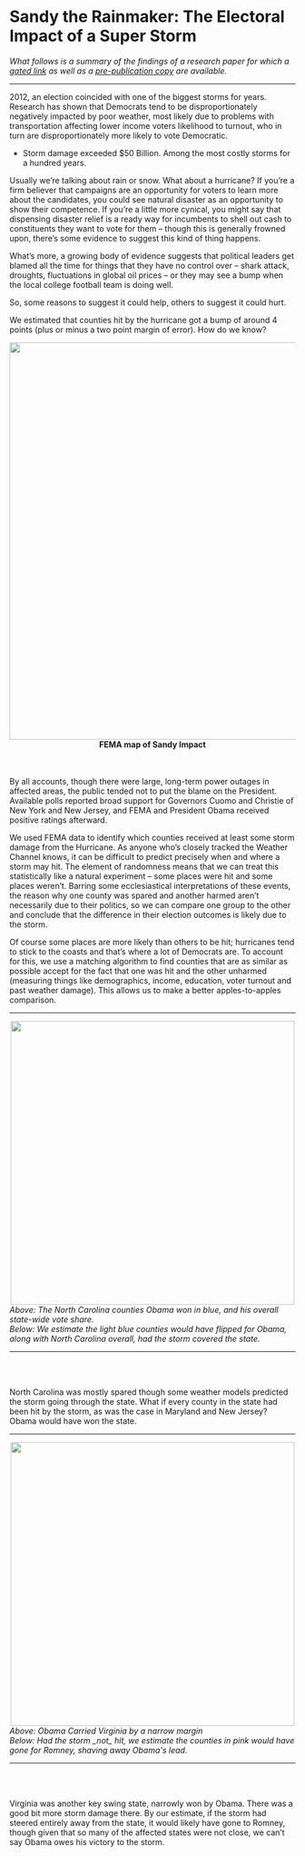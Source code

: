 
# Sandy the Rainmaker: The Electoral Impact of a Super Storm

<i>What follows is a summary of the findings of a research paper for which a [gated link](https://www.cambridge.org/core/journals/ps-political-science-and-politics/article/sandy-the-rainmaker-the-electoral-impact-of-a-super-storm/C2BF9E0BD3D0787193E1EEBD2A5DBA6F) as well as a [pre-publication copy](https://github.com/dcldmartin/HurricaneSandy/blob/test/Velez%20and%20Martin_2013.pdf) are available.</i>

---

2012, an election coincided with one of the biggest storms for years. Research has shown that Democrats tend to be disproportionately negatively impacted by poor weather, most likely due to problems with transportation affecting lower income voters likelihood to turnout, who in turn are disproportionately more likely to vote Democratic.

-	Storm damage exceeded $50 Billion. Among the most costly storms for a hundred years.

Usually we’re talking about rain or snow. What about a hurricane? If you’re a firm believer that campaigns are an opportunity for voters to learn more about the candidates, you could see natural disaster as an opportunity to show their competence. If you’re a little more cynical, you might say that dispensing disaster relief is a ready way for incumbents to shell out cash to constituents they want to vote for them – though this is generally frowned upon, there’s some evidence to suggest this kind of thing happens.

What’s more, a growing body of evidence suggests that political leaders get blamed all the time for things that they have no control over – shark attack, droughts, fluctuations in global oil prices – or they may see a bump when the local college football team is doing well.

So, some reasons to suggest it could help, others to suggest it could hurt.

We estimated that counties hit by the hurricane got a bump of around 4 points (plus or minus a two point margin of error). How do we know? 


<div class="image" align='center'>
<img src="https://user-images.githubusercontent.com/25906562/27714432-705d43a8-5cf6-11e7-8859-f9f2bb92305d.png" align="center" width="700">
    <div align='center'><strong>FEMA map of Sandy Impact</strong>
    </div>
</div>

<br><br>
By all accounts, though there were large, long-term power outages in affected areas, the public tended not to put the blame on the President. Available polls reported broad support for Governors Cuomo and Christie of New York and New Jersey, and FEMA and President Obama received positive ratings afterward. 

We used FEMA data to identify which counties received at least some storm damage from the Hurricane. As anyone who’s closely tracked the Weather Channel knows, it can be difficult to predict precisely when and where a storm may hit. The element of randomness means that we can treat this statistically like a natural experiment – some places were hit and some places weren’t. Barring some ecclesiastical interpretations of these events, the reason why one county was spared and another harmed aren’t necessarily due to their politics, so we can compare one group to the other and conclude that the difference in their election outcomes is likely due to the storm.

Of course some places are more likely than others to be hit; hurricanes tend to stick to the coasts and that’s where a lot of Democrats are. To account for this, we use a matching algorithm to find counties that are as similar as possible accept for the fact that one was hit and the other unharmed (measuring things like demographics, income, education, voter turnout and past weather damage). This allows us to make a better apples-to-apples comparison.


---

<div align="center">
	<img src="https://user-images.githubusercontent.com/25906562/27714434-707261f2-5cf6-11e7-917b-6842b0a3d1df.png" width=500>
	<div align=left><i>Above: The North Carolina counties Obama won in blue, and his overall state-wide vote share.</i>
	</div>
	<div align=left><i>Below: We estimate the light blue counties would have flipped for Obama, along with North Carolina overall, had the storm covered the state.</i>
	</div>
</div>

---

<br><br>

North Carolina was mostly spared though some weather models predicted the storm going through the state. What if every county in the state had been hit by the storm, as was the case in Maryland and New Jersey? Obama would have won the state.

---

<div align="center">
	<img src="https://user-images.githubusercontent.com/25906562/27714433-707272dc-5cf6-11e7-9394-f4b9834fb489.png" width=500>
    <div align=left><i>Above: Obama Carried Virginia by a narrow margin</i>
    </div>
    <div align=left><i>Below: Had the storm _not_ hit, we estimate the counties in pink would have gone for Romney, shaving away Obama's lead.</i>
    </div>
</div>

---

<br><br>

Virginia was another key swing state, narrowly won by Obama. There was a good bit more storm damage there. By our estimate, if the storm had steered entirely away from the state, it would likely have gone to Romney, though given that so many of the affected states were not close, we can’t say Obama owes his victory to the storm.
